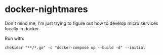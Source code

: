 # docker-nightmares

Don't mind me, I'm just trying to figure out how to develop micro services locally in docker.

Run with:


```
chokidar "**/*.go" -c "docker-compose up --build -d" --initial
```
